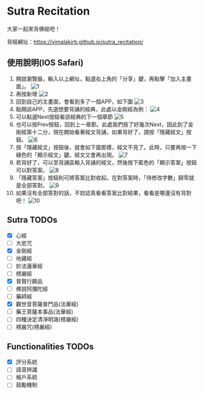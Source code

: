 # Sutra Recitation
大家一起來背佛經吧！

背經網址：https://vimalakirti.github.io/sutra_recitation/

## 使用說明(IOS Safari)
1. 開啟瀏覽器，輸入以上網址，點選右上角的「分享」鍵，再點擊「加入主畫面」。
![1](https://github.com/Vimalakirti/sutra_recitation/blob/master/docs/IMG_0765.PNG)
2. 再按新增
![2](https://github.com/Vimalakirti/sutra_recitation/blob/master/docs/IMG_0766.PNG)
3. 回到自己的主畫面，會看到多了一個APP，如下圖
![3](https://github.com/Vimalakirti/sutra_recitation/blob/master/docs/IMG_0767.PNG)
4. 點開該APP，先選想要背誦的經典，此處以金剛經為例：
![4](https://github.com/Vimalakirti/sutra_recitation/blob/master/docs/IMG_0768.PNG)
5. 可以點選Next按鈕看該經典的下一個章節
![5](https://github.com/Vimalakirti/sutra_recitation/blob/master/docs/IMG_0769.jpg)
6. 也可以按Prev按鈕，回到上一章節。此處我們按了好幾次Next，因此到了金剛經第十二分，現在開始看著經文背誦，如果背好了，請按「隱藏經文」按鈕。
![6](https://github.com/Vimalakirti/sutra_recitation/blob/master/docs/IMG_0770.jpg)
7. 按「隱藏經文」按鈕後，就會如下圖那樣，經文不見了。此時，只要再按一下綠色的「顯示經文」鍵，經文又會再出現。
![7](https://github.com/Vimalakirti/sutra_recitation/blob/master/docs/IMG_0771.jpg)
8. 若背好了，可以至背誦區輸入背誦的經文，然後按下藍色的「顯示答案」按鈕可以對答案。
![8](https://github.com/Vimalakirti/sutra_recitation/blob/master/docs/IMG_0772.jpg)
9. 「隱藏答案」按鈕則可將答案比對收起。在對答案時，「待修改字數」歸零就是全部答對。
![9](https://github.com/Vimalakirti/sutra_recitation/blob/master/docs/IMG_0773.jpg)
10. 如果沒有全部答對的話，不妨認真看看答案比對結果，看看是哪邊沒有背對吧！
![10](https://github.com/Vimalakirti/sutra_recitation/blob/master/docs/IMG_0774.PNG)

## Sutra TODOs
- [x] 心經
- [ ] 大悲咒
- [x] 金剛經
- [ ] 地藏經
- [ ] 妙法蓮華經
- [ ] 楞嚴經
- [x] 普賢行願品
- [ ] 佛說阿彌陀經
- [ ] 藥師經
- [x] 觀世音菩薩普門品(法華經)
- [ ] 藥王菩薩本事品(法華經)
- [ ] 四種決定清淨明誨(楞嚴經)
- [ ] 楞嚴咒(楞嚴經)

## Functionalities TODOs
- [x] 評分系統
- [ ] 語音辨識
- [ ] 帳戶系統
- [ ] 鼓勵機制
